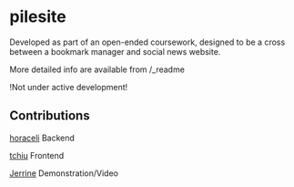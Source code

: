 pilesite
========

Developed as part of an open-ended coursework, designed to be a cross between a bookmark manager and social news website.

More detailed info are available from /_readme

!Not under active development!

Contributions
-------------

[horaceli](https://github.com/horaceli) Backend

[tchiu](https://github.com/tchiu) Frontend

[Jerrine](https://github.com/Jerrine) Demonstration/Video
